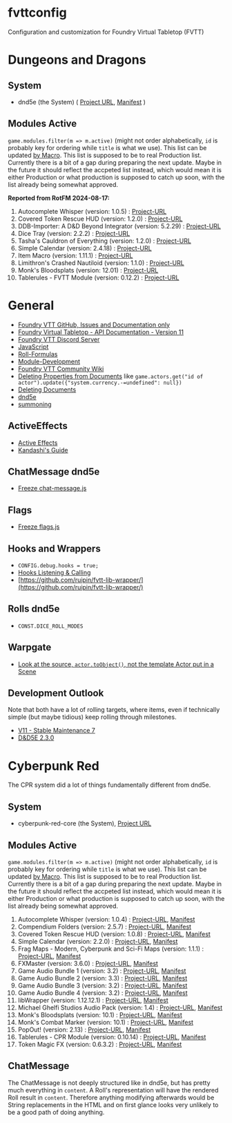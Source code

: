 ﻿# fvttconfig
Configuration and customization for Foundry Virtual Tabletop (FVTT)


# Dungeons and Dragons

## System

+ dnd5e (the System) ( [Project URL](https://github.com/foundryvtt/dnd5e), [Manifest](https://raw.githubusercontent.com/foundryvtt/dnd5e/master/system.json) )


## Modules Active

`game.modules.filter(m => m.active)` (might not order alphabetically, `id` is probably key for ordering while `title` is what we use). This list can be updated [by Macro](https://github.com/itteerde/fvttconfig/blob/main/tools/macros/dev/listModules.js). This list is supposed to be to real Production list. Currently there is a bit of a gap during preparing the next update. Maybe in the future it should reflect the accpeted list instead, which would mean it is either Production or what production is supposed to catch up soon, with the list already being somewhat approved.

**Reported from RotFM 2024-08-17:**

1. Autocomplete Whisper (version: 1.0.5) : [Project-URL](https://github.com/orcnog/autocomplete-whisper/)
1. Covered Token Rescue HUD (version: 1.2.0) : [Project-URL](https://github.com/xaukael/covered-token-rescue-hud/)
1. DDB-Importer: A D&D Beyond Integrator (version: 5.2.29) : [Project-URL](https://github.com/mrprimate/ddb-importer)
1. Dice Tray (version: 2.2.2) : [Project-URL](https://github.com/mclemente/fvtt-dice-tray)
1. Tasha's Cauldron of Everything (version: 1.2.0) : [Project-URL](https://foundryvtt.com/packages/dnd-tashas-cauldron)
1. Simple Calendar (version: 2.4.18) : [Project-URL](https://github.com/vigoren/foundryvtt-simple-calendar)
1. Item Macro (version: 1.11.1) : [Project-URL](https://github.com/Foundry-Workshop/Item-Macro)
1. Limithron's Crashed Nautiloid (version: 1.1.0) : [Project-URL](https://www.limithron.com/crashed-nautiloid)
1. Monk's Bloodsplats (version: 12.01) : [Project-URL](https://github.com/ironmonk88/monks-bloodsplats)
1. Tablerules - FVTT Module (version: 0.12.2) : [Project-URL](https://github.com/itteerde/fvttconfig/)

# General

+ [Foundry VTT GitHub, Issues and Documentation only](https://github.com/foundryvtt/foundryvtt)
+ [Foundry Virtual Tabletop - API Documentation - Version 11](https://foundryvtt.com/api/)
+ [Foundry VTT Discord Server](https://discord.gg/foundryvtt)
+ [JavaScript](https://devdocs.io/javascript/)
+ [Roll-Formulas](https://github.com/foundryvtt/dnd5e/wiki/Roll-Formulas)
+ [Module-Development](https://foundryvtt.com/article/module-development/)
+ [Foundry VTT Community Wiki](https://foundryvtt.wiki/en/home)
+ [Deleting Properties from Documents](https://discord.com/channels/170995199584108546/699750150674972743/1043341804742914141)
  like `game.actors.get("id of actor").update({"system.currency.-=undefined": null})`
+ [Deleting Documents](https://github.com/GamerFlix/foundryvtt-api-guide/blob/main/macro_guide.md#deleting-documents)
+ [dnd5e](https://github.com/foundryvtt/dnd5e)
+ [summoning](https://github.com/foundryvtt/dnd5e/wiki/Summoning)


## ActiveEffects

+ [Active Effects](https://hackmd.io/@foundryvtt-dnd5e/active-effects)
+ [Kandashi's Guide](https://docs.google.com/document/d/1DuZaIFVq0YulDOvpahrfhZ6dK7LuclIRlGOtT0BIYEo/edit#heading=h.d17oo6mrlamg)

## ChatMessage dnd5e

+ [Freeze chat-message.js](https://gitlab.com/Freeze020/foundry-vtt-scripts/-/blob/master/api-examples/chat-message.js)


## Flags

+ [Freeze flags.js](https://gitlab.com/Freeze020/foundry-vtt-scripts/-/blob/master/api-examples/flags.js)


## Hooks and Wrappers

+ `CONFIG.debug.hooks = true;`
+ [Hooks Listening & Calling](https://foundryvtt.wiki/en/development/guides/Hooks_Listening_Calling)
+ [https://github.com/ruipin/fvtt-lib-wrapper/](https://github.com/ruipin/fvtt-lib-wrapper/)


## Rolls dnd5e

+ `CONST.DICE_ROLL_MODES`


## Warpgate

+ [Look at the source, ```actor.toObject()```, not the template Actor put in a Scene](https://discord.com/channels/170995199584108546/699750150674972743/1084007647214313546)


## Development Outlook

Note that both have a lot of rolling targets, where items, even if technically simple (but maybe tidious) keep rolling through milestones.

+ [V11 - Stable Maintenance 7](https://github.com/foundryvtt/foundryvtt/milestone/135)
+ [D&D5E 2.3.0](https://github.com/foundryvtt/dnd5e/milestone/59)



# Cyberpunk Red

The CPR system did a lot of things fundamentally different from dnd5e.

## System

+ cyberpunk-red-core (the System), [Project URL](https://gitlab.com/cyberpunk-red-team/fvtt-cyberpunk-red-core)

## Modules Active

`game.modules.filter(m => m.active)` (might not order alphabetically, `id` is probably key for ordering while `title` is what we use). This list can be updated [by Macro](https://github.com/itteerde/fvttconfig/blob/main/tools/macros/dev/listModules.js). This list is supposed to be to real Production list. Currently there is a bit of a gap during preparing the next update. Maybe in the future it should reflect the accpeted list instead, which would mean it is either Production or what production is supposed to catch up soon, with the list already being somewhat approved.



1. Autocomplete Whisper (version: 1.0.4) : [Project-URL](https://github.com/orcnog/autocomplete-whisper/), [Manifest](https://raw.githubusercontent.com/orcnog/autocomplete-whisper/master/module.json)
1. Compendium Folders (version: 2.5.7) : [Project-URL](https://github.com/earlSt1/vtt-compendium-folders), [Manifest](https://raw.githubusercontent.com/earlSt1/vtt-compendium-folders/10x-update/module.json)
1. Covered Token Rescue HUD (version: 1.0.8) : [Project-URL](https://github.com/xaukael/covered-token-rescue-hud/), [Manifest](https://github.com/xaukael/covered-token-rescue-hud/raw/main/module.json)
1. Simple Calendar (version: 2.2.0) : [Project-URL](https://github.com/vigoren/foundryvtt-simple-calendar), [Manifest](https://github.com/vigoren/foundryvtt-simple-calendar/releases/latest/download/module.json)
1. Frag Maps - Modern, Cyberpunk and Sci-Fi Maps (version: 1.1.1) : [Project-URL](https://www.patreon.com/fragmaps), [Manifest](https://foundryvtt.s3-us-west-2.amazonaws.com/modules/fragmaps-free/module.json)
1. FXMaster (version: 3.6.0) : [Project-URL](https://github.com/ghost-fvtt/fxmaster), [Manifest](https://github.com/ghost-fvtt/fxmaster/releases/latest/download/module.json)
1. Game Audio Bundle 1 (version: 3.2) : [Project-URL](https://github.com/datdamnzotz/FoundryVTT-Game-Audio-Bundle-1), [Manifest](https://raw.githubusercontent.com/datdamnzotz/FoundryVTT-Game-Audio-Bundle-1/master/module.json)
1. Game Audio Bundle 2 (version: 3.3) : [Project-URL](https://github.com/datdamnzotz/FoundryVTT-Game-Audio-Bundle-2), [Manifest](https://raw.githubusercontent.com/datdamnzotz/FoundryVTT-Game-Audio-Bundle-2/master/module.json)
1. Game Audio Bundle 3 (version: 3.2) : [Project-URL](https://github.com/datdamnzotz/FoundryVTT-Game-Audio-Bundle-3), [Manifest](https://raw.githubusercontent.com/datdamnzotz/FoundryVTT-Game-Audio-Bundle-3/master/module.json)
1. Game Audio Bundle 4 (version: 3.2) : [Project-URL](https://github.com/datdamnzotz/FoundryVTT-Game-Audio-Bundle-4), [Manifest](https://raw.githubusercontent.com/datdamnzotz/FoundryVTT-Game-Audio-Bundle-4/master/module.json)
1. libWrapper (version: 1.12.12.1) : [Project-URL](https://github.com/ruipin/fvtt-lib-wrapper), [Manifest](https://github.com/ruipin/fvtt-lib-wrapper/releases/latest/download/module.json)
1. Michael Ghelfi Studios Audio Pack (version: 1.4) : [Project-URL](https://michaelghelfi.com/), [Manifest](https://foundryvtt.s3-us-west-2.amazonaws.com/modules/michaelghelfi/module.json)
1. Monk's Bloodsplats (version: 10.1) : [Project-URL](https://github.com/ironmonk88/monks-bloodsplats), [Manifest](https://github.com/ironmonk88/monks-bloodsplats/releases/latest/download/module.json)
1. Monk's Combat Marker (version: 10.1) : [Project-URL](https://github.com/ironmonk88/monks-combat-marker), [Manifest](https://github.com/ironmonk88/monks-combat-marker/releases/latest/download/module.json)
1. PopOut! (version: 2.13) : [Project-URL](https://github.com/League-of-Foundry-Developers/fvtt-module-popout), [Manifest](https://raw.githubusercontent.com/League-of-Foundry-Developers/fvtt-module-popout/master/module.json)
1. Tablerules - CPR Module (version: 0.10.14) : [Project-URL](https://github.com/itteerde/fvttconfig/), [Manifest](https://raw.githubusercontent.com/itteerde/fvttconfig/main/modules/cpr-tablerules/module.json)
1. Token Magic FX (version: 0.6.3.2) : [Project-URL](https://github.com/Feu-Secret/Tokenmagic), [Manifest](https://raw.githubusercontent.com/Feu-Secret/Tokenmagic/master/tokenmagic/module.json)


## ChatMessage

The ChatMessage is not deeply structured like in dnd5e, but has pretty much everything in `content`. A Roll's representation will have the rendered Roll result in `content`. Therefore anything modifying afterwards would be String replacements in the HTML and on first glance looks very unlikely to be a good path of doing anything.
